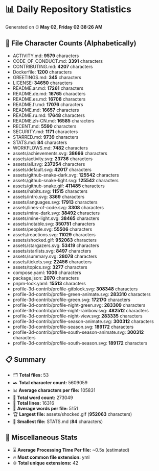 # 📊 Daily Repository Statistics
Generated on ⏰ **May 02, Friday 02:38:26 AM**

## 📂 File Character Counts (Alphabetically)
- ACTIVITY.md: **9579** characters
- CODE_OF_CONDUCT.md: **3391** characters
- CONTRIBUTING.md: **4207** characters
- Dockerfile: **1200** characters
- GREETINGS.md: **345** characters
- LICENSE: **34650** characters
- README.ar.md: **17261** characters
- README.de.md: **16765** characters
- README.es.md: **16708** characters
- README.fr.md: **17076** characters
- README.md: **16657** characters
- README.ru.md: **17648** characters
- README.zh-CN.md: **16585** characters
- RECENT.md: **5590** characters
- SECURITY.md: **1171** characters
- STARRED.md: **9739** characters
- STATS.md: **84** characters
- WORKFLOWS.md: **7482** characters
- assets/achievements.svg: **38666** characters
- assets/activity.svg: **23736** characters
- assets/all.svg: **237254** characters
- assets/default.svg: **42017** characters
- assets/github-snake-dark.svg: **125542** characters
- assets/github-snake-light.svg: **125542** characters
- assets/github-snake.gif: **411485** characters
- assets/habits.svg: **11515** characters
- assets/intro.svg: **3369** characters
- assets/languages.svg: **17913** characters
- assets/lines-of-code.svg: **3308** characters
- assets/mine-dark.svg: **38492** characters
- assets/mine-light.svg: **38465** characters
- assets/notable.svg: **350751** characters
- assets/people.svg: **55506** characters
- assets/reactions.svg: **11029** characters
- assets/shocked.gif: **952063** characters
- assets/stargazers.svg: **53419** characters
- assets/starlists.svg: **8497** characters
- assets/summary.svg: **28078** characters
- assets/tickets.svg: **22456** characters
- assets/topics.svg: **3277** characters
- compose.yaml: **1006** characters
- package.json: **2070** characters
- pnpm-lock.yaml: **15513** characters
- profile-3d-contrib/profile-gitblock.svg: **308348** characters
- profile-3d-contrib/profile-green-animate.svg: **283310** characters
- profile-3d-contrib/profile-green.svg: **172170** characters
- profile-3d-contrib/profile-night-green.svg: **283309** characters
- profile-3d-contrib/profile-night-rainbow.svg: **482512** characters
- profile-3d-contrib/profile-night-view.svg: **283335** characters
- profile-3d-contrib/profile-season-animate.svg: **300312** characters
- profile-3d-contrib/profile-season.svg: **189172** characters
- profile-3d-contrib/profile-south-season-animate.svg: **300312** characters
- profile-3d-contrib/profile-south-season.svg: **189172** characters

## 📋 Summary
- 🗂️ **Total files:** 53
- ✒️ **Total character count:** 5609059
- 📊 **Average characters per file:** 105831
- 📝 **Total word count:** 273049
- 🧾 **Total lines:** 16316
- 📐 **Average words per file:** 5151
- 🏆 **Largest file:** assets/shocked.gif (**952063** characters)
- 🥉 **Smallest file:** STATS.md (**84** characters)

## 🌟 Miscellaneous Stats
- ⌛ **Average Processing Time Per file:** ~0.5s (estimated)
- 🔥 **Most common file extension:** yml
- 🌐 **Total unique extensions:** 42
